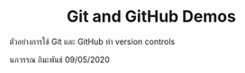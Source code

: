<h1 align=center>Git and GitHub Demos</h1>

ตัวอย่างการใช้ Git และ GitHub ทำ version controls

นภวรรณ กิมะพันธ์ 
09/05/2020
